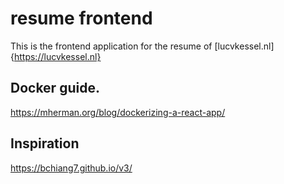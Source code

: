 # resume frontend
This is the frontend application for the resume of [lucvkessel.nl]{https://lucvkessel.nl}

## Docker guide.
https://mherman.org/blog/dockerizing-a-react-app/

## Inspiration
https://bchiang7.github.io/v3/